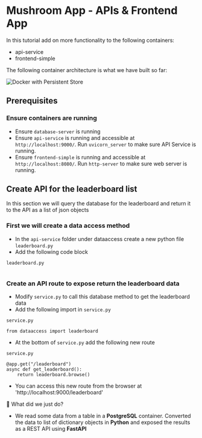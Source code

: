 # Mushroom App - APIs & Frontend App

In this tutorial add on more functionality to the following containers:
* api-service
* frontend-simple

The following container architecture is what we have built so far:

![Docker with Persistent Store](https://storage.googleapis.com/public_colab_images/docker/docker_with_network.png)


## Prerequisites

### Ensure containers are running
- Ensure `database-server` is running
- Ensure `api-service` is running and accessible at `http://localhost:9000/`. Run `uvicorn_server` to make sure API Service is running.
- Ensure `frontend-simple` is running and accessible at `http://localhost:8080/`. Run `http-server` to make sure web server is running.

## Create API for the leaderboard list

In this section we will query the database for the leaderboard and return it to the API as a list of json objects

### First we will create a data access method
- In the `api-service` folder under dataaccess create a new python file `leaderboard.py`
- Add the following code block

`leaderboard.py`
```

```

### Create an API route to expose return the leaderboard data
- Modify `service.py` to call this database method to get the leaderboard data
- Add the following import in `service.py`

`service.py`
```
from dataaccess import leaderboard
```

- At the bottom of `service.py` add the following new route

`service.py`
```
@app.get("/leaderboard")
async def get_leaderboard():
    return leaderboard.browse()
```

- You can access this new route from the browser at 'http://localhost:9000/leaderboard'

🎉 What did we just do? 
* We read some data from a table in a **PostgreSQL** container. Converted the data to list of dictionary objects in **Python** and exposed the results as a REST API using **FastAPI**
